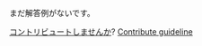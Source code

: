 
まだ解答例がないです。

[コントリビュートしませんか](https://github.com/BFEdev/BFE.dev-solutions/blob/main/css/golden-ratio-rectangle_ja.md)?  [Contribute guideline](https://github.com/BFEdev/BFE.dev-solutions#how-to-contribute)
